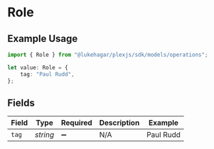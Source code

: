 # Role

## Example Usage

```typescript
import { Role } from "@lukehagar/plexjs/sdk/models/operations";

let value: Role = {
    tag: "Paul Rudd",
};
```

## Fields

| Field              | Type               | Required           | Description        | Example            |
| ------------------ | ------------------ | ------------------ | ------------------ | ------------------ |
| `tag`              | *string*           | :heavy_minus_sign: | N/A                | Paul Rudd          |